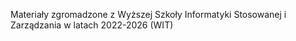 Materiały zgromadzone z Wyższej Szkoły Informatyki Stosowanej i Zarządzania w latach 2022-2026 (WIT)
